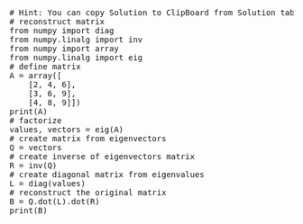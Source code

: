 <pre class="file" data-target="clipboard">
# Hint: You can copy Solution to ClipBoard from Solution tab
# reconstruct matrix
from numpy import diag
from numpy.linalg import inv
from numpy import array
from numpy.linalg import eig
# define matrix
A = array([
	[2, 4, 6],
	[3, 6, 9],
	[4, 8, 9]])
print(A)
# factorize
values, vectors = eig(A)
# create matrix from eigenvectors
Q = vectors
# create inverse of eigenvectors matrix
R = inv(Q)
# create diagonal matrix from eigenvalues
L = diag(values)
# reconstruct the original matrix
B = Q.dot(L).dot(R)
print(B)
</pre>

